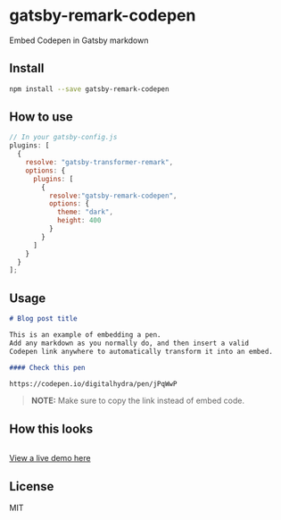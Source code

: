 # gatsby-remark-codepen

Embed Codepen in Gatsby markdown

## Install

```bash
npm install --save gatsby-remark-codepen
```

## How to use

```js
// In your gatsby-config.js
plugins: [
  {
    resolve: "gatsby-transformer-remark",
    options: {
      plugins: [
        {
          resolve:"gatsby-remark-codepen",
          options: {
            theme: "dark",
            height: 400
          }
        }
      ]
    }
  }
];
```

## Usage

```markdown
# Blog post title

This is an example of embedding a pen.
Add any markdown as you normally do, and then insert a valid
Codepen link anywhere to automatically transform it into an embed.

#### Check this pen

https://codepen.io/digitalhydra/pen/jPqWwP
```

> __NOTE:__ Make sure to copy the link instead of embed code.

## How this looks

<p align="center"><img src="https://i.imgur.com/8h1CTZ5.png" alt="" /></p>

[View a live demo here](https://remarkcodepen.netlify.com/)

## License

MIT
